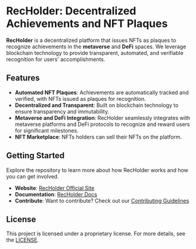 # RecHolder: Decentralized Achievements and NFT Plaques

**RecHolder** is a decentralized platform that issues NFTs as plaques to recognize achievements in the **metaverse** and **DeFi** spaces. We leverage blockchain technology to provide transparent, automated, and verifiable recognition for users' accomplishments.

## Features

- **Automated NFT Plaques**: Achievements are automatically tracked and verified, with NFTs issued as plaques for recognition.
- **Decentralized and Transparent**: Built on blockchain technology to ensure transparency and immutability.
- **Metaverse and DeFi Integration**: RecHolder seamlessly integrates with metaverse platforms and DeFi protocols to recognize and reward users for significant milestones.
- **NFT Marketplace**: NFTs holders can sell their NFTs on the platform. 

## Getting Started

Explore the repository to learn more about how RecHolder works and how you can get involved.

- **Website**: [RecHolder Official Site](https://recholder.com)
- **Documentation**: [RecHolder Docs](https://recholder.com/docs)
- **Contribute**: Want to contribute? Check out our [Contributing Guidelines](https://recholder.com/contribute)

## License

This project is licensed under a proprietary license. For more details, see the [LICENSE](./LICENSE).
